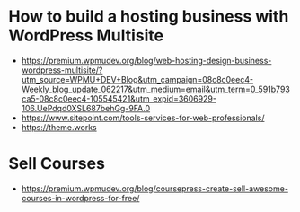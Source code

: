 # How to build a hosting business with WordPress Multisite
- https://premium.wpmudev.org/blog/web-hosting-design-business-wordpress-multisite/?utm_source=WPMU+DEV+Blog&utm_campaign=08c8c0eec4-Weekly_blog_update_062217&utm_medium=email&utm_term=0_591b793ca5-08c8c0eec4-105545421&utm_expid=3606929-106.UePdqd0XSL687behGg-9FA.0
- https://www.sitepoint.com/tools-services-for-web-professionals/
- https://theme.works
# Sell Courses
- https://premium.wpmudev.org/blog/coursepress-create-sell-awesome-courses-in-wordpress-for-free/
